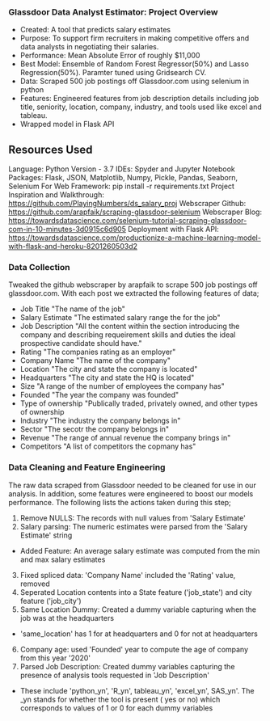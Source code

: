 ### Glassdoor Data Analyst Estimator: Project Overview
- Created: A tool that predicts salary estimates
- Purpose: To support firm recruiters in making competitive offers and data analysts in negotiating their salaries.
- Performance: Mean Absolute Error of roughly $11,000
- Best Model: Ensemble of Random Forest Regressor(50%) and Lasso Regression(50%). Paramter tuned using Gridsearch CV.
- Data: Scraped 500 job postings off Glassdoor.com using selenium in python
- Features: Engineered features from job description details including job title, seniority, location, company, industry, and tools used like excel and tableau.
- Wrapped model in Flask API

## Resources Used
Language: Python Version - 3.7
IDEs: Spyder and Jupyter Notebook
Packages: Flask, JSON, Matplotlib, Numpy, Pickle, Pandas, Seaborn, Selenium 
For Web Framework: pip install -r requirements.txt
Project Inspiration and Walkthrough: https://github.com/PlayingNumbers/ds_salary_proj
Webscraper Github: https://github.com/arapfaik/scraping-glassdoor-selenium
Webscraper Blog: https://towardsdatascience.com/selenium-tutorial-scraping-glassdoor-com-in-10-minutes-3d0915c6d905
Deployment with Flask API: https://towardsdatascience.com/productionize-a-machine-learning-model-with-flask-and-heroku-8201260503d2

### Data Collection
Tweaked the github webscraper by arapfaik to scrape 500 job postings off glassdoor.com.
With each post we extracted the following features of data;
- Job Title  "The name of the job"
- Salary Estimate "The estimated salary range the for the job"
- Job Description "All the content within the section introducing the company and describing requeirement skills and duties the ideal prospective candidate should have."
- Rating   "The companies rating as an employer"
- Company Name "The name of the company"
- Location "The city and state the company is located"
- Headquarters "The city and state the HQ is located" 
- Size "A range of the number of employees the company has"
- Founded "The year the company was founded"
- Type of ownership "Publically traded, privately owned, and other types of ownership
- Industry "The industry the company belongs in"
- Sector "The secotr the company belongs in"
- Revenue "The range of annual revenue the company brings in"
- Competitors "A list of competitors the copmany has"

### Data Cleaning and Feature Engineering
The raw data scraped from Glassdoor needed to be cleaned for use in our analysis. In addition, some features were engineered to boost our models performance.
The following lists the actions taken during this step;
1. Remove NULLS: The records with null values from 'Salary Estimate'
2. Salary parsing: The numeric estimates were parsed from the 'Salary Estimate' string
- Added Feature: An average salary estimate was computed from the min and max salary estimates
3. Fixed spliced data: 'Company Name' included the 'Rating' value, removed
4. Seperated Location contents into a State feature ('job_state') and city feature ('job_city')
5. Same Location Dummy: Created a dummy variable capturing when the job was at the headquarters 
- 'same_location' has 1 for at headquarters and 0 for not at headquarters
6. Company age: used 'Founded' year to compute the age of company from this year '2020'
7. Parsed Job Description: Created dummy variables capturing the presence of analysis tools requested in 'Job Description'
- These include 'python_yn', 'R_yn', tableau_yn', 'excel_yn', SAS_yn'. The _yn stands for whether the tool is present ( yes or no) which corresponds to values of 1 or 0 for each dummy variables


